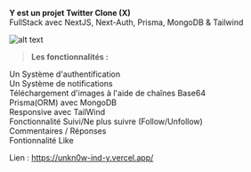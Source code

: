 <b>Y est un projet Twitter Clone (X)</b> <br>
FullStack avec NextJS, Next-Auth, Prisma, MongoDB & Tailwind

![alt text](https://i.ibb.co/HYDYs9J/twitter.png)


> <b>Les fonctionnalités :</b>

Un Système d'authentification <br>
Un Système de notifications <br>
Téléchargement d'images à l'aide de chaînes Base64<br>
Prisma(ORM) avec MongoDB<br>
Responsive avec TailWind<br>
Fonctionnalité Suivi/Ne plus suivre (Follow/Unfollow)<br>
Commentaires / Réponses<br>
Fontionnalité Like<br>

Lien : https://unkn0w-ind-y.vercel.app/
